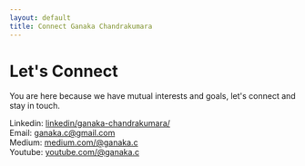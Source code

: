 ```yaml
---
layout: default
title: Connect Ganaka Chandrakumara
---
```


<div id="connect">
  <h1 class="pageTitle">Let's Connect</h1>
  <div class="contactContent">
    <p class="intro">You are here because we have mutual interests and goals, let's connect and stay in touch.</p>
   
  </div>
  <dl>
  <!-- <dl {display: grid; grid-template-columns: max-content auto;}> -->
    <dt>Linkedin: <a href="https://www.linkedin.com/in/ganaka-chandrakumara/" target="_blank"> linkedin/ganaka-chandrakumara/</a> </dt>
    <dt>Email: <a href="mailto:{{ganaka.c@gmail.com}}" target="_blank"> ganaka.c@gmail.com </a> </dt>
    <dt>Medium: <a href="https://medium.com/@ganaka.c" target="_blank"> medium.com/@ganaka.c </a> </dt>
    <dt>Youtube: <a href="https://www.youtube.com/@ganaka.c" target="_blank"> youtube.com/@ganaka.c </a> </dt>
  </dl>
</div>
